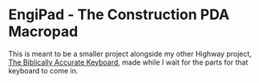 # EngiPad - The Construction PDA Macropad
This is meant to be a smaller project alongside my other Highway project, [The Biblically Accurate Keyboard](https://github.com/hunkegg/biblicallyaccuratekeyboard), made while I wait for the parts for that keyboard to come in.
